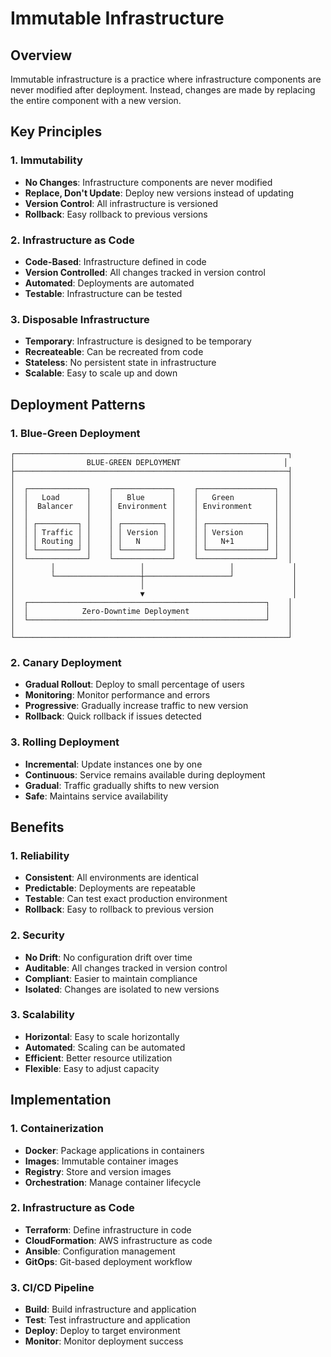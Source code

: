 # Immutable Infrastructure

## Overview

Immutable infrastructure is a practice where infrastructure components are never modified after deployment. Instead, changes are made by replacing the entire component with a new version.

## Key Principles

### 1. Immutability
- **No Changes**: Infrastructure components are never modified
- **Replace, Don't Update**: Deploy new versions instead of updating
- **Version Control**: All infrastructure is versioned
- **Rollback**: Easy rollback to previous versions

### 2. Infrastructure as Code
- **Code-Based**: Infrastructure defined in code
- **Version Controlled**: All changes tracked in version control
- **Automated**: Deployments are automated
- **Testable**: Infrastructure can be tested

### 3. Disposable Infrastructure
- **Temporary**: Infrastructure is designed to be temporary
- **Recreateable**: Can be recreated from code
- **Stateless**: No persistent state in infrastructure
- **Scalable**: Easy to scale up and down

## Deployment Patterns

### 1. Blue-Green Deployment
```
┌─────────────────────────────────────────────────────────────┐
│                BLUE-GREEN DEPLOYMENT                       │
├─────────────────────────────────────────────────────────────┤
│                                                             │
│  ┌─────────────┐    ┌─────────────┐    ┌─────────────────┐  │
│  │   Load      │    │   Blue      │    │   Green         │  │
│  │  Balancer   │    │ Environment │    │ Environment     │  │
│  │             │    │             │    │                 │  │
│  │ ┌─────────┐ │    │ ┌─────────┐ │    │ ┌─────────────┐ │  │
│  │ │ Traffic │ │    │ │ Version │ │    │ │ Version     │ │  │
│  │ │ Routing │ │    │ │   N     │ │    │ │   N+1       │ │  │
│  │ └─────────┘ │    │ └─────────┘ │    │ └─────────────┘ │  │
│  └─────────────┘    └─────────────┘    └─────────────────┘  │
│        │                   │                   │             │
│        └───────────────────┼───────────────────┘             │
│                            │                                 │
│                            ▼                                 │
│  ┌─────────────────────────────────────────────────────┐    │
│  │            Zero-Downtime Deployment                 │    │
│  └─────────────────────────────────────────────────────┘    │
│                                                             │
└─────────────────────────────────────────────────────────────┘
```

### 2. Canary Deployment
- **Gradual Rollout**: Deploy to small percentage of users
- **Monitoring**: Monitor performance and errors
- **Progressive**: Gradually increase traffic to new version
- **Rollback**: Quick rollback if issues detected

### 3. Rolling Deployment
- **Incremental**: Update instances one by one
- **Continuous**: Service remains available during deployment
- **Gradual**: Traffic gradually shifts to new version
- **Safe**: Maintains service availability

## Benefits

### 1. Reliability
- **Consistent**: All environments are identical
- **Predictable**: Deployments are repeatable
- **Testable**: Can test exact production environment
- **Rollback**: Easy to rollback to previous version

### 2. Security
- **No Drift**: No configuration drift over time
- **Auditable**: All changes tracked in version control
- **Compliant**: Easier to maintain compliance
- **Isolated**: Changes are isolated to new versions

### 3. Scalability
- **Horizontal**: Easy to scale horizontally
- **Automated**: Scaling can be automated
- **Efficient**: Better resource utilization
- **Flexible**: Easy to adjust capacity

## Implementation

### 1. Containerization
- **Docker**: Package applications in containers
- **Images**: Immutable container images
- **Registry**: Store and version images
- **Orchestration**: Manage container lifecycle

### 2. Infrastructure as Code
- **Terraform**: Define infrastructure in code
- **CloudFormation**: AWS infrastructure as code
- **Ansible**: Configuration management
- **GitOps**: Git-based deployment workflow

### 3. CI/CD Pipeline
- **Build**: Build infrastructure and application
- **Test**: Test infrastructure and application
- **Deploy**: Deploy to target environment
- **Monitor**: Monitor deployment success

